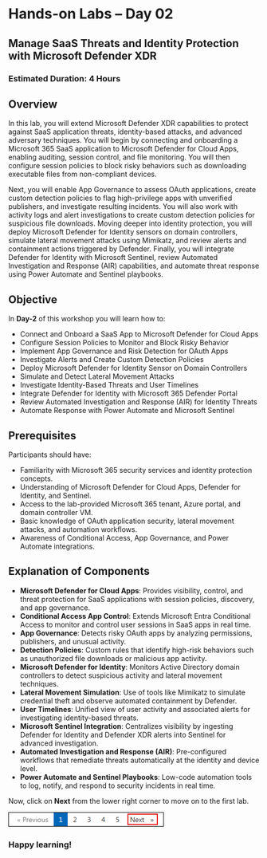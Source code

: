 # Hands-on Labs – Day 02

## Manage SaaS Threats and Identity Protection with Microsoft Defender XDR

### Estimated Duration: 4 Hours

## Overview

In this lab, you will extend Microsoft Defender XDR capabilities to protect against SaaS application threats, identity-based attacks, and advanced adversary techniques. You will begin by connecting and onboarding a Microsoft 365 SaaS application to Microsoft Defender for Cloud Apps, enabling auditing, session control, and file monitoring. You will then configure session policies to block risky behaviors such as downloading executable files from non-compliant devices.

Next, you will enable App Governance to assess OAuth applications, create custom detection policies to flag high-privilege apps with unverified publishers, and investigate resulting incidents. You will also work with activity logs and alert investigations to create custom detection policies for suspicious file downloads. Moving deeper into identity protection, you will deploy Microsoft Defender for Identity sensors on domain controllers, simulate lateral movement attacks using Mimikatz, and review alerts and containment actions triggered by Defender. Finally, you will integrate Defender for Identity with Microsoft Sentinel, review Automated Investigation and Response (AIR) capabilities, and automate threat response using Power Automate and Sentinel playbooks.

## Objective

In **Day-2** of this workshop you will learn how to:

- Connect and Onboard a SaaS App to Microsoft Defender for Cloud Apps  
- Configure Session Policies to Monitor and Block Risky Behavior  
- Implement App Governance and Risk Detection for OAuth Apps  
- Investigate Alerts and Create Custom Detection Policies  
- Deploy Microsoft Defender for Identity Sensor on Domain Controllers  
- Simulate and Detect Lateral Movement Attacks  
- Investigate Identity-Based Threats and User Timelines  
- Integrate Defender for Identity with Microsoft 365 Defender Portal  
- Review Automated Investigation and Response (AIR) for Identity Threats  
- Automate Response with Power Automate and Microsoft Sentinel  

## Prerequisites

Participants should have:

- Familiarity with Microsoft 365 security services and identity protection concepts.  
- Understanding of Microsoft Defender for Cloud Apps, Defender for Identity, and Sentinel.  
- Access to the lab-provided Microsoft 365 tenant, Azure portal, and domain controller VM.  
- Basic knowledge of OAuth application security, lateral movement attacks, and automation workflows.  
- Awareness of Conditional Access, App Governance, and Power Automate integrations.  

## Explanation of Components

- **Microsoft Defender for Cloud Apps**: Provides visibility, control, and threat protection for SaaS applications with session policies, discovery, and app governance.  
- **Conditional Access App Control**: Extends Microsoft Entra Conditional Access to monitor and control user sessions in SaaS apps in real time.  
- **App Governance**: Detects risky OAuth apps by analyzing permissions, publishers, and unusual activity.  
- **Detection Policies**: Custom rules that identify high-risk behaviors such as unauthorized file downloads or malicious app activity.  
- **Microsoft Defender for Identity**: Monitors Active Directory domain controllers to detect suspicious activity and lateral movement techniques.  
- **Lateral Movement Simulation**: Use of tools like Mimikatz to simulate credential theft and observe automated containment by Defender.  
- **User Timelines**: Unified view of user activity and associated alerts for investigating identity-based threats.  
- **Microsoft Sentinel Integration**: Centralizes visibility by ingesting Defender for Identity and Defender XDR alerts into Sentinel for advanced investigation.  
- **Automated Investigation and Response (AIR)**: Pre-configured workflows that remediate threats automatically at the identity and device level.  
- **Power Automate and Sentinel Playbooks**: Low-code automation tools to log, notify, and respond to security incidents in real time.  

Now, click on **Next** from the lower right corner to move on to the first lab.  

![Start Your Azure Journey](../media/rd_gs_1_9.png)

### Happy learning!
